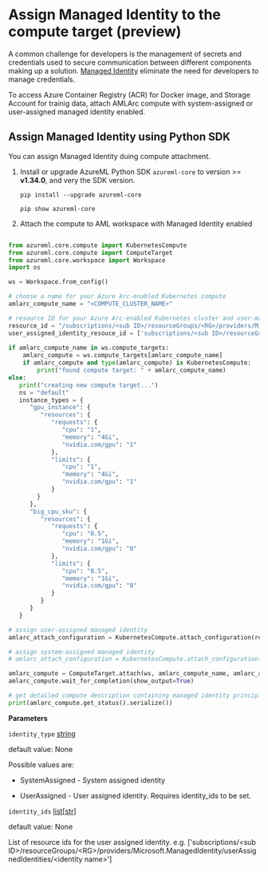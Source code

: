 # Assign Managed Identity to the compute target (preview)

A common challenge for developers is the management of secrets and credentials used to secure communication between different components making up a solution. [Managed Identity](https://docs.microsoft.com/en-us/azure/active-directory/managed-identities-azure-resources/overview) eliminate the need for developers to manage credentials.

To access Azure Container Registry (ACR) for Docker image, and Storage Account for trainig data, attach AMLArc compute with system-assigned or user-assigned managed identity enabled.

## Assign Managed Identity using Python SDK

You can assign Managed Identity duing compute attachment.

1. Install or upgrade AzureML Python SDK `azureml-core` to version >= **v1.34.0**, and very the SDK version.

   ```pip install --upgrade azureml-core```
   
   ```pip show azureml-core```
1. Attach the compute to AML workspace with Managed Identity enabled
```python

from azureml.core.compute import KubernetesCompute
from azureml.core.compute import ComputeTarget
from azureml.core.workspace import Workspace
import os

ws = Workspace.from_config()

# choose a name for your Azure Arc-enabled Kubernetes compute
amlarc_compute_name = "<COMPUTE_CLUSTER_NAME>"

# resource ID for your Azure Arc-enabled Kubernetes cluster and user-managed identity
resource_id = "/subscriptions/<sub ID>/resourceGroups/<RG>/providers/Microsoft.Kubernetes/connectedClusters/<cluster name>"
user_assigned_identity_resouce_id = ['subscriptions/<sub ID>/resourceGroups/<RG>/providers/Microsoft.ManagedIdentity/userAssignedIdentities/<identity name>']
    
if amlarc_compute_name in ws.compute_targets:
    amlarc_compute = ws.compute_targets[amlarc_compute_name]
    if amlarc_compute and type(amlarc_compute) is KubernetesCompute:
        print("found compute target: " + amlarc_compute_name)
else:
   print("creating new compute target...")
   ns = "default" 
   instance_types = {
      "gpu_instance": {
         "resources": {
            "requests": {
               "cpu": "1",
               "memory": "4Gi",
               "nvidia.com/gpu": "1"
            },
            "limits": {
               "cpu": "1",
               "memory": "4Gi",
               "nvidia.com/gpu": "1"
            }
        }
      },
      "big_cpu_sku": {
         "resources": {
            "requests": {
               "cpu": "0.5",
               "memory": "1Gi",
               "nvidia.com/gpu": "0"
            },
            "limits": {
               "cpu": "0.5",
               "memory": "1Gi",
               "nvidia.com/gpu": "0"
            }         
         }
      }
   }

# assign user-assigned managed identity
amlarc_attach_configuration = KubernetesCompute.attach_configuration(resource_id = resource_id, namespace = ns, default_instance_type="big_cpu_sku", instance_types = instance_types, identity_type ='UserAssigned',identity_ids = user_assigned_identity_resouce_id) 

# assign system-assigned managed identity
# amlarc_attach_configuration = KubernetesCompute.attach_configuration(resource_id = resource_id, namespace = ns, default_instance_type="gpu_instance", instance_types = instance_types, identity_type ='SystemAssigned') 

amlarc_compute = ComputeTarget.attach(ws, amlarc_compute_name, amlarc_attach_configuration)
amlarc_compute.wait_for_completion(show_output=True)

# get detailed compute description containing managed identity principle ID, used for permission access. 
print(amlarc_compute.get_status().serialize())
```

**Parameters**

`identity_type` [string](https://docs.python.org/3/library/string.html#module-string)

default value: None

Possible values are:

- SystemAssigned - System assigned identity

- UserAssigned - User assigned identity. Requires identity_ids to be set.

`identity_ids` [list](https://docs.python.org/3/library/stdtypes.html#list)[[str](https://docs.python.org/3/library/string.html#module-string)]

default value: None

List of resource ids for the user assigned identity. e.g. ['subscriptions/\<sub ID>/resourceGroups/\<RG>/providers/Microsoft.ManagedIdentity/userAssignedIdentities/\<identity name>']
